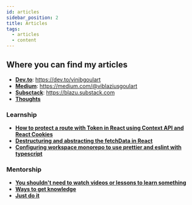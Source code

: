 ```yaml
---
id: articles
sidebar_position: 2
title: Articles
tags:
  - articles
  - content
---
```


## Where you can find my articles

- [**Dev.to**](https://dev.to/vinibgoulart): https://dev.to/vinibgoulart
- [**Medium**](https://medium.com/@viblaziusgoulart): https://medium.com/@viblaziusgoulart
- [**Subsctack**](https://blazu.substack.com): https://blazu.substack.com
- [**Thoughts**](category/thoughts)

### Learnship

- [**How to protect a route with Token in React using Context API and React Cookies**](https://dev.to/vinibgoulart/how-to-protected-a-route-with-jwt-token-in-react-using-context-api-l38)
- [**Destructuring and abstracting the fetchData in React**](https://dev.to/vinibgoulart/destructuring-and-abstracting-the-fetchdata-in-react-3526)
- [**Configuring workspace monorepo to use prettier and eslint with typescript**](https://dev.to/vinibgoulart/configuring-lerna-monorepo-to-use-prettier-and-eslint-with-typescript-3log)

### Mentorship

- [**You shouldn't need to watch videos or lessons to learn something**](https://dev.to/vinibgoulart/you-dont-need-to-watch-videos-or-lessons-to-learn-something-52j5)
- [**Ways to get knowledge**](https://dev.to/vinibgoulart/ways-to-get-knowledge-35p6)
- [**Just do it**](https://dev.to/vinibgoulart/just-do-it-3eon)
